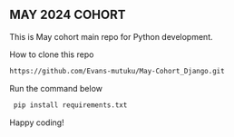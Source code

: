 ## MAY 2024 COHORT 


This is May cohort main repo for Python development.

How to clone this repo

```bash
https://github.com/Evans-mutuku/May-Cohort_Django.git
```

Run the command below

```bash
 pip install requirements.txt
```


Happy coding!

